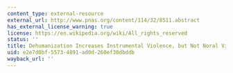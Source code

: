 ```yaml
---
content_type: external-resource
external_url: http://www.pnas.org/content/114/32/8511.abstract
has_external_license_warning: true
license: https://en.wikipedia.org/wiki/All_rights_reserved
status: ''
title: Dehumanization Increases Instrumental Violence, but Not Noral Violence
uid: e2e7d0bf-5573-4891-ad0d-260ef30dbddb
wayback_url: ''
---
```

